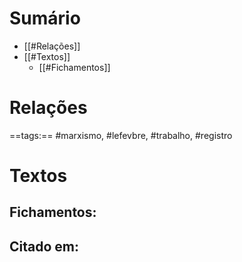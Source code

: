 # Sumário
- [[#Relações]]
- [[#Textos]]
	- [[#Fichamentos]]
# Relações
==tags:== #marxismo, #lefevbre, #trabalho, #registro 
# Textos 
## Fichamentos:
## Citado em: 